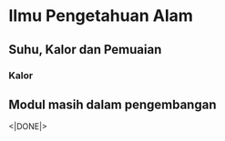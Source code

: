 # Ilmu Pengetahuan Alam
## Suhu, Kalor dan Pemuaian  
### Kalor

## Modul masih dalam pengembangan

<|DONE|>
